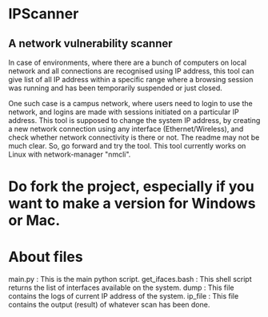 # IPScanner
A network vulnerability scanner
--------------------------------------------------
In case of environments, where there are a bunch of computers on local network and all connections are recognised using IP address, this tool can give list of all IP address within a specific range where a browsing session was running and has been temporarily suspended or just closed.

One such case is a campus network, where users need to login to use the network, and logins are made with sessions initiated on a particular IP address. 
This tool is supposed to change the system IP address, by creating a new network connection using any interface (Ethernet/Wireless), and check whether network connectivity is there or not.
The readme may not be much clear. So, go forward and try the tool.
This tool currently works on Linux with network-manager "nmcli".
# Do fork the project, especially if you want to make a version for Windows or Mac.

# About files
main.py : This is the main python script.
get_ifaces.bash : This shell script returns the list of interfaces available on the system.
dump : This file contains the logs of current IP address of the system.
ip_file : This file contains the output (result) of whatever scan has been done.

